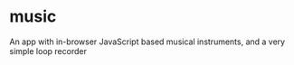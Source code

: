 # music
An app with in-browser JavaScript based musical instruments, and a very simple loop recorder

